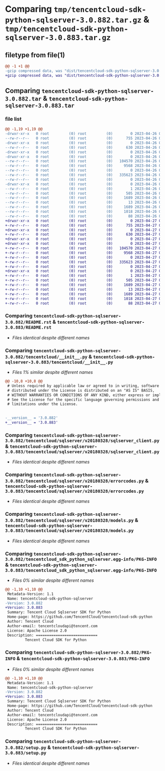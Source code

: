 # Comparing `tmp/tencentcloud-sdk-python-sqlserver-3.0.882.tar.gz` & `tmp/tencentcloud-sdk-python-sqlserver-3.0.883.tar.gz`

## filetype from file(1)

```diff
@@ -1 +1 @@
-gzip compressed data, was "dist/tencentcloud-sdk-python-sqlserver-3.0.882.tar", last modified: Wed Apr 26 03:45:21 2023, max compression
+gzip compressed data, was "dist/tencentcloud-sdk-python-sqlserver-3.0.883.tar", last modified: Thu Apr 27 00:47:58 2023, max compression
```

## Comparing `tencentcloud-sdk-python-sqlserver-3.0.882.tar` & `tencentcloud-sdk-python-sqlserver-3.0.883.tar`

### file list

```diff
@@ -1,19 +1,19 @@
-drwxr-xr-x   0 root         (0) root         (0)        0 2023-04-26 03:45:21.000000 tencentcloud-sdk-python-sqlserver-3.0.882/
--rw-r--r--   0 root         (0) root         (0)      755 2023-04-26 03:45:21.000000 tencentcloud-sdk-python-sqlserver-3.0.882/README.rst
-drwxr-xr-x   0 root         (0) root         (0)        0 2023-04-26 03:45:21.000000 tencentcloud-sdk-python-sqlserver-3.0.882/tencentcloud/
--rw-r--r--   0 root         (0) root         (0)      630 2023-04-26 03:45:21.000000 tencentcloud-sdk-python-sqlserver-3.0.882/tencentcloud/__init__.py
-drwxr-xr-x   0 root         (0) root         (0)        0 2023-04-26 03:45:21.000000 tencentcloud-sdk-python-sqlserver-3.0.882/tencentcloud/sqlserver/
-drwxr-xr-x   0 root         (0) root         (0)        0 2023-04-26 03:45:21.000000 tencentcloud-sdk-python-sqlserver-3.0.882/tencentcloud/sqlserver/v20180328/
--rw-r--r--   0 root         (0) root         (0)   104570 2023-04-26 03:45:21.000000 tencentcloud-sdk-python-sqlserver-3.0.882/tencentcloud/sqlserver/v20180328/sqlserver_client.py
--rw-r--r--   0 root         (0) root         (0)     9568 2023-04-26 03:45:21.000000 tencentcloud-sdk-python-sqlserver-3.0.882/tencentcloud/sqlserver/v20180328/errorcodes.py
--rw-r--r--   0 root         (0) root         (0)        0 2023-04-26 03:45:21.000000 tencentcloud-sdk-python-sqlserver-3.0.882/tencentcloud/sqlserver/v20180328/__init__.py
--rw-r--r--   0 root         (0) root         (0)   335623 2023-04-26 03:45:21.000000 tencentcloud-sdk-python-sqlserver-3.0.882/tencentcloud/sqlserver/v20180328/models.py
--rw-r--r--   0 root         (0) root         (0)        0 2023-04-26 03:45:21.000000 tencentcloud-sdk-python-sqlserver-3.0.882/tencentcloud/sqlserver/__init__.py
-drwxr-xr-x   0 root         (0) root         (0)        0 2023-04-26 03:45:21.000000 tencentcloud-sdk-python-sqlserver-3.0.882/tencentcloud_sdk_python_sqlserver.egg-info/
--rw-r--r--   0 root         (0) root         (0)        1 2023-04-26 03:45:21.000000 tencentcloud-sdk-python-sqlserver-3.0.882/tencentcloud_sdk_python_sqlserver.egg-info/dependency_links.txt
--rw-r--r--   0 root         (0) root         (0)      505 2023-04-26 03:45:21.000000 tencentcloud-sdk-python-sqlserver-3.0.882/tencentcloud_sdk_python_sqlserver.egg-info/SOURCES.txt
--rw-r--r--   0 root         (0) root         (0)     1689 2023-04-26 03:45:21.000000 tencentcloud-sdk-python-sqlserver-3.0.882/tencentcloud_sdk_python_sqlserver.egg-info/PKG-INFO
--rw-r--r--   0 root         (0) root         (0)       13 2023-04-26 03:45:21.000000 tencentcloud-sdk-python-sqlserver-3.0.882/tencentcloud_sdk_python_sqlserver.egg-info/top_level.txt
--rw-r--r--   0 root         (0) root         (0)     1689 2023-04-26 03:45:21.000000 tencentcloud-sdk-python-sqlserver-3.0.882/PKG-INFO
--rw-r--r--   0 root         (0) root         (0)     1018 2023-04-26 03:45:21.000000 tencentcloud-sdk-python-sqlserver-3.0.882/setup.py
--rw-r--r--   0 root         (0) root         (0)       88 2023-04-26 03:45:21.000000 tencentcloud-sdk-python-sqlserver-3.0.882/setup.cfg
+drwxr-xr-x   0 root         (0) root         (0)        0 2023-04-27 00:47:58.000000 tencentcloud-sdk-python-sqlserver-3.0.883/
+-rw-r--r--   0 root         (0) root         (0)      755 2023-04-27 00:47:57.000000 tencentcloud-sdk-python-sqlserver-3.0.883/README.rst
+drwxr-xr-x   0 root         (0) root         (0)        0 2023-04-27 00:47:58.000000 tencentcloud-sdk-python-sqlserver-3.0.883/tencentcloud/
+-rw-r--r--   0 root         (0) root         (0)      630 2023-04-27 00:47:57.000000 tencentcloud-sdk-python-sqlserver-3.0.883/tencentcloud/__init__.py
+drwxr-xr-x   0 root         (0) root         (0)        0 2023-04-27 00:47:58.000000 tencentcloud-sdk-python-sqlserver-3.0.883/tencentcloud/sqlserver/
+drwxr-xr-x   0 root         (0) root         (0)        0 2023-04-27 00:47:58.000000 tencentcloud-sdk-python-sqlserver-3.0.883/tencentcloud/sqlserver/v20180328/
+-rw-r--r--   0 root         (0) root         (0)   104570 2023-04-27 00:47:57.000000 tencentcloud-sdk-python-sqlserver-3.0.883/tencentcloud/sqlserver/v20180328/sqlserver_client.py
+-rw-r--r--   0 root         (0) root         (0)     9568 2023-04-27 00:47:57.000000 tencentcloud-sdk-python-sqlserver-3.0.883/tencentcloud/sqlserver/v20180328/errorcodes.py
+-rw-r--r--   0 root         (0) root         (0)        0 2023-04-27 00:47:57.000000 tencentcloud-sdk-python-sqlserver-3.0.883/tencentcloud/sqlserver/v20180328/__init__.py
+-rw-r--r--   0 root         (0) root         (0)   335623 2023-04-27 00:47:57.000000 tencentcloud-sdk-python-sqlserver-3.0.883/tencentcloud/sqlserver/v20180328/models.py
+-rw-r--r--   0 root         (0) root         (0)        0 2023-04-27 00:47:57.000000 tencentcloud-sdk-python-sqlserver-3.0.883/tencentcloud/sqlserver/__init__.py
+drwxr-xr-x   0 root         (0) root         (0)        0 2023-04-27 00:47:58.000000 tencentcloud-sdk-python-sqlserver-3.0.883/tencentcloud_sdk_python_sqlserver.egg-info/
+-rw-r--r--   0 root         (0) root         (0)        1 2023-04-27 00:47:58.000000 tencentcloud-sdk-python-sqlserver-3.0.883/tencentcloud_sdk_python_sqlserver.egg-info/dependency_links.txt
+-rw-r--r--   0 root         (0) root         (0)      505 2023-04-27 00:47:58.000000 tencentcloud-sdk-python-sqlserver-3.0.883/tencentcloud_sdk_python_sqlserver.egg-info/SOURCES.txt
+-rw-r--r--   0 root         (0) root         (0)     1689 2023-04-27 00:47:58.000000 tencentcloud-sdk-python-sqlserver-3.0.883/tencentcloud_sdk_python_sqlserver.egg-info/PKG-INFO
+-rw-r--r--   0 root         (0) root         (0)       13 2023-04-27 00:47:58.000000 tencentcloud-sdk-python-sqlserver-3.0.883/tencentcloud_sdk_python_sqlserver.egg-info/top_level.txt
+-rw-r--r--   0 root         (0) root         (0)     1689 2023-04-27 00:47:58.000000 tencentcloud-sdk-python-sqlserver-3.0.883/PKG-INFO
+-rw-r--r--   0 root         (0) root         (0)     1018 2023-04-27 00:47:57.000000 tencentcloud-sdk-python-sqlserver-3.0.883/setup.py
+-rw-r--r--   0 root         (0) root         (0)       88 2023-04-27 00:47:58.000000 tencentcloud-sdk-python-sqlserver-3.0.883/setup.cfg
```

### Comparing `tencentcloud-sdk-python-sqlserver-3.0.882/README.rst` & `tencentcloud-sdk-python-sqlserver-3.0.883/README.rst`

 * *Files identical despite different names*

### Comparing `tencentcloud-sdk-python-sqlserver-3.0.882/tencentcloud/__init__.py` & `tencentcloud-sdk-python-sqlserver-3.0.883/tencentcloud/__init__.py`

 * *Files 1% similar despite different names*

```diff
@@ -10,8 +10,8 @@
 # Unless required by applicable law or agreed to in writing, software
 # distributed under the License is distributed on an "AS IS" BASIS,
 # WITHOUT WARRANTIES OR CONDITIONS OF ANY KIND, either express or implied.
 # See the License for the specific language governing permissions and
 # limitations under the License.
 
 
-__version__ = '3.0.882'
+__version__ = '3.0.883'
```

### Comparing `tencentcloud-sdk-python-sqlserver-3.0.882/tencentcloud/sqlserver/v20180328/sqlserver_client.py` & `tencentcloud-sdk-python-sqlserver-3.0.883/tencentcloud/sqlserver/v20180328/sqlserver_client.py`

 * *Files identical despite different names*

### Comparing `tencentcloud-sdk-python-sqlserver-3.0.882/tencentcloud/sqlserver/v20180328/errorcodes.py` & `tencentcloud-sdk-python-sqlserver-3.0.883/tencentcloud/sqlserver/v20180328/errorcodes.py`

 * *Files identical despite different names*

### Comparing `tencentcloud-sdk-python-sqlserver-3.0.882/tencentcloud/sqlserver/v20180328/models.py` & `tencentcloud-sdk-python-sqlserver-3.0.883/tencentcloud/sqlserver/v20180328/models.py`

 * *Files identical despite different names*

### Comparing `tencentcloud-sdk-python-sqlserver-3.0.882/tencentcloud_sdk_python_sqlserver.egg-info/PKG-INFO` & `tencentcloud-sdk-python-sqlserver-3.0.883/tencentcloud_sdk_python_sqlserver.egg-info/PKG-INFO`

 * *Files 0% similar despite different names*

```diff
@@ -1,10 +1,10 @@
 Metadata-Version: 1.1
 Name: tencentcloud-sdk-python-sqlserver
-Version: 3.0.882
+Version: 3.0.883
 Summary: Tencent Cloud Sqlserver SDK for Python
 Home-page: https://github.com/TencentCloud/tencentcloud-sdk-python
 Author: Tencent Cloud
 Author-email: tencentcloudapi@tencent.com
 License: Apache License 2.0
 Description: ============================
         Tencent Cloud SDK for Python
```

### Comparing `tencentcloud-sdk-python-sqlserver-3.0.882/PKG-INFO` & `tencentcloud-sdk-python-sqlserver-3.0.883/PKG-INFO`

 * *Files 0% similar despite different names*

```diff
@@ -1,10 +1,10 @@
 Metadata-Version: 1.1
 Name: tencentcloud-sdk-python-sqlserver
-Version: 3.0.882
+Version: 3.0.883
 Summary: Tencent Cloud Sqlserver SDK for Python
 Home-page: https://github.com/TencentCloud/tencentcloud-sdk-python
 Author: Tencent Cloud
 Author-email: tencentcloudapi@tencent.com
 License: Apache License 2.0
 Description: ============================
         Tencent Cloud SDK for Python
```

### Comparing `tencentcloud-sdk-python-sqlserver-3.0.882/setup.py` & `tencentcloud-sdk-python-sqlserver-3.0.883/setup.py`

 * *Files identical despite different names*

